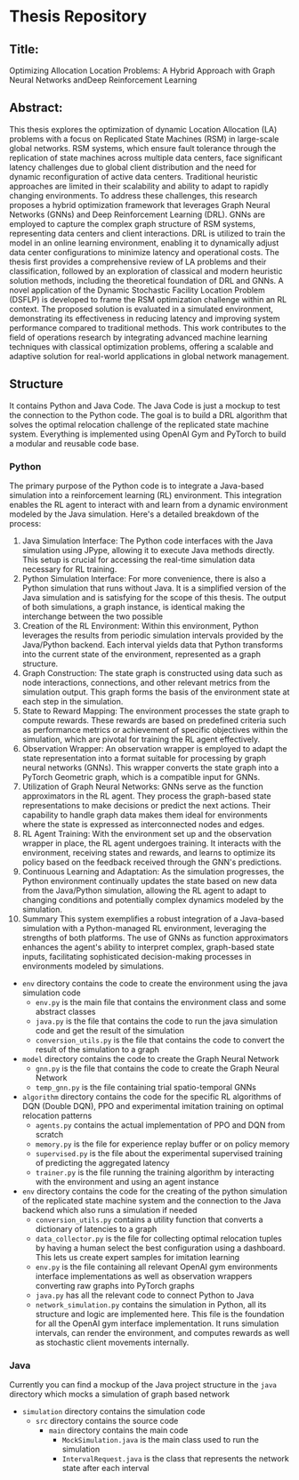 # Thesis Repository
## Title:
Optimizing Allocation Location Problems: A Hybrid Approach with Graph Neural Networks andDeep Reinforcement Learning


## Abstract:
This thesis explores the optimization of dynamic Location Allocation (LA) problems with a focus on Replicated State Machines (RSM) in large-scale global networks. RSM systems, which ensure fault tolerance through the replication of state machines across multiple data centers, face significant latency challenges due to global client distribution and the need for dynamic reconfiguration of active data centers. Traditional heuristic approaches are limited in their scalability and ability to adapt to rapidly changing environments.
To address these challenges, this research proposes a hybrid optimization framework that leverages Graph Neural Networks (GNNs) and Deep Reinforcement Learning (DRL). GNNs are employed to capture the complex graph structure of RSM systems, representing data centers and client interactions. DRL is utilized to train the model in an online learning environment, enabling it to dynamically adjust data center configurations to minimize latency and operational costs.
The thesis first provides a comprehensive review of LA problems and their classification, followed by an exploration of classical and modern heuristic solution methods, including the theoretical foundation of DRL and GNNs. A novel application of the Dynamic Stochastic Facility Location Problem (DSFLP) is developed to frame the RSM optimization challenge within an RL context. The proposed solution is evaluated in a simulated environment, demonstrating its effectiveness in reducing latency and improving system performance compared to traditional methods.
This work contributes to the field of operations research by integrating advanced machine learning techniques with classical optimization problems, offering a scalable and adaptive solution for real-world applications in global network management.


## Structure
It contains Python and Java Code. The Java Code is just a mockup to test the connection to the Python code. The goal is to build a DRL algorithm that solves the optimal relocation challenge of the replicated state machine system.  Everything is implemented using OpenAI Gym and PyTorch to build a modular and reusable code base.
### Python

The primary purpose of the Python code is to integrate a Java-based simulation into a reinforcement learning (RL) environment. This integration enables the RL agent to interact with and learn from a dynamic environment modeled by the Java simulation. Here's a detailed breakdown of the process:

1. Java Simulation Interface: The Python code interfaces with the Java simulation using JPype, allowing it to execute Java methods directly. This setup is crucial for accessing the real-time simulation data necessary for RL training.
2. Python Simulation Interface: For more convenience, there is also a Python simulation that runs without Java. It is a simplified version of the Java simulation and is satisfying for  the scope of this thesis. The output of both simulations, a graph instance, is identical making the interchange between the two possible
3. Creation of the RL Environment:
Within this environment, Python leverages the results from periodic simulation intervals provided by the Java/Python backend. Each interval yields data that Python transforms into the current state of the environment, represented as a graph structure.
4. Graph Construction:
The state graph is constructed using data such as node interactions, connections, and other relevant metrics from the simulation output. This graph forms the basis of the environment state at each step in the simulation.
5. State to Reward Mapping:
The environment processes the state graph to compute rewards. These rewards are based on predefined criteria such as performance metrics or achievement of specific objectives within the simulation, which are pivotal for training the RL agent effectively.
6. Observation Wrapper:
An observation wrapper is employed to adapt the state representation into a format suitable for processing by graph neural networks (GNNs). This wrapper converts the state graph into a PyTorch Geometric graph, which is a compatible input for GNNs.
7. Utilization of Graph Neural Networks:
GNNs serve as the function approximators in the RL agent. They process the graph-based state representations to make decisions or predict the next actions. Their capability to handle graph data makes them ideal for environments where the state is expressed as interconnected nodes and edges.
8. RL Agent Training:
With the environment set up and the observation wrapper in place, the RL agent undergoes training. It interacts with the environment, receiving states and rewards, and learns to optimize its policy based on the feedback received through the GNN's predictions.
9. Continuous Learning and Adaptation:
As the simulation progresses, the Python environment continually updates the state based on new data from the Java/Python simulation, allowing the RL agent to adapt to changing conditions and potentially complex dynamics modeled by the simulation.
10. Summary
This system exemplifies a robust integration of a Java-based simulation with a Python-managed RL environment, leveraging the strengths of both platforms. The use of GNNs as function approximators enhances the agent's ability to interpret complex, graph-based state inputs, facilitating sophisticated decision-making processes in environments modeled by simulations.

- `env` directory contains the code to create the environment using the java simulation code
  - `env.py` is the main file that contains the environment class and some abstract classes
  - `java.py` is the file that contains the code to run the java simulation code and get the result of the simulation
  - `conversion_utils.py` is the file that contains the code to convert the result of the simulation to a graph
- `model` directory contains the code to create the Graph Neural Network
  - `gnn.py` is the file that contains the code to create the Graph Neural Network
  - `temp_gnn.py` is the file containing trial spatio-temporal GNNs 
- `algorithm` directory contains the code for the specific RL algorithms of DQN (Double DQN), PPO and experimental imitation training on optimal relocation patterns
  - `agents.py` contains the actual implementation of PPO and DQN from scratch
  - `memory.py` is the file for experience replay buffer or on policy memory
  - `supervised.py` is the file about the experimental supervised training of predicting the aggregated latency
  - `trainer.py` is the file running the training algorithm by interacting with the environment and using an agent instance
- `env` directory contains the code for the creating of the python simulation of the replicated state machine system and the connection to the Java backend which also runs a simulation if needed
  - `conversion_utils.py` contains a utility function that converts a dictionary of latencies to a graph
  - `data_collector.py` is the file for collecting optimal relocation tuples by having a human select the best configuration using a dashboard. This lets us create expert samples for imitation learning
  - `env.py` is the file containing all relevant OpenAI gym environments interface implementations as well as observation wrappers converting raw graphs into PyTorch graphs
  - `java.py` has all the relevant code to connect Python to Java
  - `network_simulation.py` contains the simulation in Python, all its structure and logic are implemented here. This file is the foundation for all the OpenAI gym interface implementation. It runs simulation intervals, can render the environment, and computes rewards as well as stochastic client movements internally.
### Java


Currently you can find a mockup of the Java project structure in the `java` directory which mocks a simulation of graph based network 

- `simulation` directory contains the simulation code
  - `src` directory contains the source code
    - `main` directory contains the main code
      - `MockSimulation.java` is the main class used to run the simulation
      - `IntervalRequest.java` is the class that represents the network state after each interval
